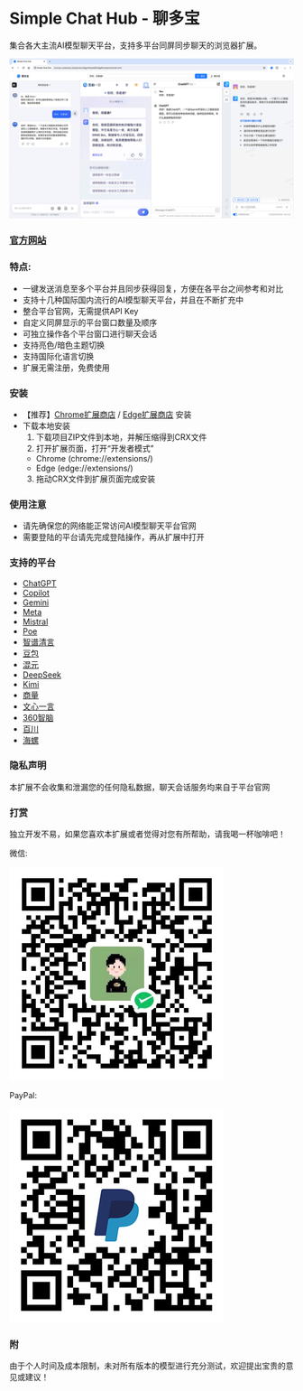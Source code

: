 # Simple Chat Hub - 聊多宝

集合各大主流AI模型聊天平台，支持多平台同屏同步聊天的浏览器扩展。

[![Simple Chat Hub](https://raw.githubusercontent.com/jackyr/simple-chat-hub-extension/main/screenshots/screenshot_cn.jpg)](https://www.bilibili.com/video/BV1eD421N7vT/)

### [官方网站](https://chathub.aipilot.cc/?lang=zh-CN)

### 特点:
- 一键发送消息至多个平台并且同步获得回复，方便在各平台之间参考和对比
- 支持十几种国际国内流行的AI模型聊天平台，并且在不断扩充中
- 整合平台官网，无需提供API Key
- 自定义同屏显示的平台窗口数量及顺序
- 可独立操作各个平台窗口进行聊天会话
- 支持亮色/暗色主题切换
- 支持国际化语言切换
- 扩展无需注册，免费使用

### 安装
- 【推荐】[Chrome扩展商店](https://chromewebstore.google.com/detail/dpfkgaedamhcmkkgeiajeggihmfjhhlj) / [Edge扩展商店](https://microsoftedge.microsoft.com/addons/detail/simple-chat-hub/plaobjkecadfmaglmhdaolohmckjgnom) 安装
- 下载本地安装
  1. 下载项目ZIP文件到本地，并解压缩得到CRX文件
  2. 打开扩展页面，打开“开发者模式”
    - Chrome (chrome://extensions/)
    - Edge (edge://extensions/)
  3. 拖动CRX文件到扩展页面完成安装

### 使用注意
- 请先确保您的网络能正常访问AI模型聊天平台官网
- 需要登陆的平台请先完成登陆操作，再从扩展中打开

### 支持的平台
- [ChatGPT](https://chatgpt.com/)
- [Copilot](https://copilot.microsoft.com/)
- [Gemini](https://gemini.google.com/)
- [Meta](https://www.meta.ai/)
- [Mistral](https://chat.mistral.ai/chat)
- [Poe](https://poe.com/)
- [智谱清言](https://chatglm.cn/)
- [豆包](https://www.doubao.com/)
- [混元](https://hunyuan.tencent.com/bot/)
- [DeepSeek](https://chat.deepseek.com/)
- [Kimi](https://kimi.moonshot.cn/)
- [商量](https://chat.sensetime.com/wb/chat/)
- [文心一言](https://yiyan.baidu.com/)
- [360智脑](https://chat.360.com/)
- [百川](https://www.baichuan-ai.com/chat)
- [海螺](https://hailuoai.com/)

### 隐私声明
本扩展不会收集和泄漏您的任何隐私数据，聊天会话服务均来自于平台官网

### 打赏
独立开发不易，如果您喜欢本扩展或者觉得对您有所帮助，请我喝一杯咖啡吧！

微信:

![微信](https://raw.githubusercontent.com/jackyr/simple-chat-hub-extension/main/qrcodes/wechat.png)

PayPal:

![PayPal](https://raw.githubusercontent.com/jackyr/simple-chat-hub-extension/main/qrcodes/paypal.png)

### 附
由于个人时间及成本限制，未对所有版本的模型进行充分测试，欢迎提出宝贵的意见或建议！